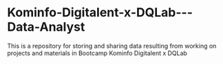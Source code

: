 # Kominfo-Digitalent-x-DQLab---Data-Analyst
This is a repository for storing and sharing data resulting from working on projects and materials in Bootcamp Kominfo Digitalent x DQLab
